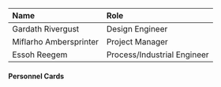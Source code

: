 | Name                                               | Role                        |
| :------------------------------------------------- | :-------------------------- |
| Gardath Rivergust [](#Gardath-Rivergust)           | Design Engineer             |
| Miflarho Ambersprinter [](#Miflarho-Ambersprinter) | Project Manager             |
| Essoh Reegem [](#Essoh-Reegem)                     | Process/Industrial Engineer |

#### Personnel Cards

```{include} ./personnel_cards/essoh_reegem.md

```

```{include} ./personnel_cards/gardath_rivergust.md

```

```{include} ./personnel_cards/miflarho_ambersprinter.md

```

